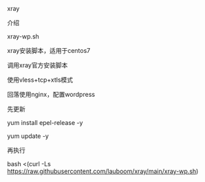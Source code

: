 xray

介绍

xray-wp.sh

xray安装脚本，适用于centos7

调用xray官方安装脚本

使用vless+tcp+xtls模式

回落使用nginx，配置wordpress

先更新

yum install epel-release -y

yum update -y

再执行

bash <(curl -Ls https://raw.githubusercontent.com/lauboom/xray/main/xray-wp.sh)
